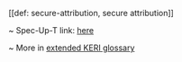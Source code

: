 [[def: secure-attribution, secure attribution]]

~ Spec-Up-T link: <a href='https://weboftrust.github.io/WOT-terms/docs/glossary/secure-attribution'>here</a>

~ More in <a href="https://weboftrust.github.io/WOT-terms/docs/glossary/secure-attribution">extended KERI glossary</a>
